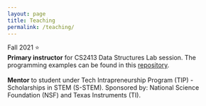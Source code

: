 ```yaml
---
layout: page
title: Teaching
permalink: /teaching/
---
```


<div class="row">
	<div class="col-sm-2">Fall 2021 ⭐</div>
	<div class="col-sm-10">
		<div><b>Primary instructor</b> for CS2413 Data Structures Lab session. The programming examples can be found
		  in this <a href="https://github.com/huyen-nguyen/data-structures-lab">repository</a>.<br><br>
		</div>
		<div><b>Mentor</b> to student under Tech Intrapreneurship Program (TIP) - Scholarships in STEM (S-STEM).
		Sponsored by: National Science Foundation (NSF) and Texas Instruments (TI).</div>
	</div>
</div>


